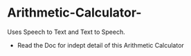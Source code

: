 # Arithmetic-Calculator-
Uses Speech to Text and Text to Speech. 
- Read the Doc for indept detail of this Arithmetic Calculator
